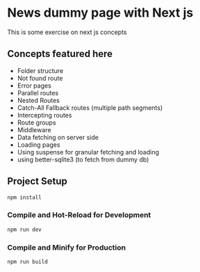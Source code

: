 # News dummy page with Next js

This is some exercise on next js concepts

## Concepts featured here

- Folder structure
- Not found route
- Error pages
- Parallel routes
- Nested Routes
- Catch-All Fallback routes (multiple path segments)
- Intercepting routes
- Route groups
- Middleware
- Data fetching on server side
- Loading pages
- Using suspense for granular fetching and loading
- using better-sqlite3 (to fetch from dummy db)

## Project Setup

```sh
npm install
```

### Compile and Hot-Reload for Development

```sh
npm run dev
```

### Compile and Minify for Production

```sh
npm run build
```
